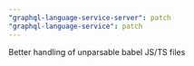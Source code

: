 ```yaml
---
"graphql-language-service-server": patch
"graphql-language-service": patch
---
```


Better handling of unparsable babel JS/TS files
